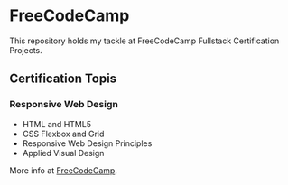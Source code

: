 # FreeCodeCamp
This repository holds my tackle at FreeCodeCamp Fullstack Certification Projects.

## Certification Topis

### Responsive Web Design
* HTML and HTML5
* CSS Flexbox and Grid
* Responsive Web Design Principles
* Applied Visual Design

More info at [FreeCodeCamp](https://www.freecodecamp.org/).
